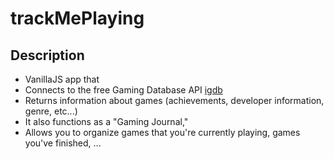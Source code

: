 # trackMePlaying

## Description

- VanillaJS app that 
- Connects to the free Gaming Database API [igdb](https://www.igdb.com/api) 
- Returns information about games (achievements, developer information, genre, etc...)
- It also functions as a "Gaming Journal," 
- Allows you to organize games that you're currently playing, games you've finished, ...










